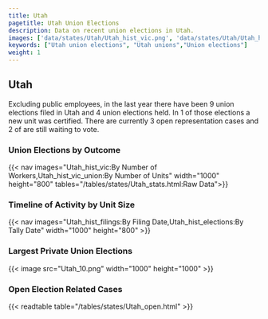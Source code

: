 ```yaml
---
title: Utah
pagetitle: Utah Union Elections
description: Data on recent union elections in Utah.
images: ['data/states/Utah/Utah_hist_vic.png', 'data/states/Utah/Utah_hist_size.png', 'data/states/Utah/Utah_10.png']
keywords: ["Utah union elections", "Utah unions","Union elections"]
weight: 1
---
```

##  Utah

Excluding public employees, in the last year there have been 9 union elections filed in Utah and 4 union elections held. In 1 of those elections a new unit was certified. There are currently 3 open representation cases and 2 of are still waiting to vote.

### Union Elections by Outcome
{{< nav images="Utah_hist_vic:By Number of Workers,Utah_hist_vic_union:By Number of Units" width="1000" height="800" tables="/tables/states/Utah_stats.html:Raw Data">}}

### Timeline of Activity by Unit Size
{{< nav images="Utah_hist_filings:By Filing Date,Utah_hist_elections:By Tally Date" width="1000" height="800" >}}

### Largest Private Union Elections
{{< image src="Utah_10.png" width="1000" height="1000"  >}}

### Open Election Related Cases
{{< readtable table="/tables/states/Utah_open.html" >}}

